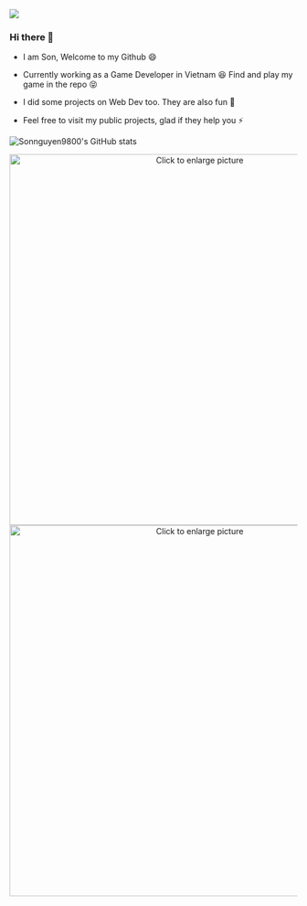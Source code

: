 ![](https://komarev.com/ghpvc/?username=sonnguyen9800&color=grey)

### Hi there 👋

- I am Son, Welcome to my Github 😄

- Currently working as a Game Developer in Vietnam 😆 Find and play my game in the repo 😝 

- I did some projects on Web Dev too. They are also fun 🤠

- Feel free to visit my public projects, glad if they help you ⚡

![Sonnguyen9800's GitHub stats](https://github-readme-stats.vercel.app/api?username=sonnguyen9800)

<p align="center">
<a href="https://www.linkedin.com/in/sonnguyen9800/" style="text-align: center">
  <img src="https://img.shields.io/badge/LinkedIn-0077B5?style=for-the-badge&logo=linkedin&logoColor=white"
       style="width: 650px; max-width: 100%; height: auto" title="Click to enlarge picture" />
  
<a href="https://www.youtube.com/channel/UChWA0xyh-zBuxfsc3itSffA" style="text-align: center">
  <img src="https://img.shields.io/badge/YouTube-FF0000?style=for-the-badge&logo=youtube&logoColor=white"
       style="width: 650px; max-width: 100%; height: auto" title="Click to enlarge picture" />
</p>
